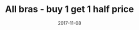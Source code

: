 ---
campaign-uuid: c-9259b8be-e7f3-4621-b3ac-dbca4443b9e5
type: Offer
category: Fashion
date: 2017-11-08
end-date: 2017-12-21
disable-form: false
is_promoted: false
has_entry_page: false
extra-css:

logo-left-title: Figleaves
logo-left-href: https://www.figleaves.com/uk/
logo-left-image: figleaves-logo.svg

banner-img: figleaves-main_image.png
hero-header: All bras - buy 1 get 1 half price
competition-description: Discover the latest promotion of Figleaves, the home of Luxury Lingerie, Swimwear and many more. At Figleaves, they aim to deliver the best possible lingerie, swimwear and other accessories, depending on your tastes and on your way to dress. Check it out now.
hero-subheader:

title: All bras - buy 1 get 1 half price
bg-image-hero:
bg-image-first:
bg-image-second:

section1-content: >
    <p></p>
    <p></p>
    <p></p>

section2-content: >
    <p></p>
    <p></p>
    <p></p>

entry-title:
terms-confirmation:
entry-content: >
    <p></p>
    <p></p>

---